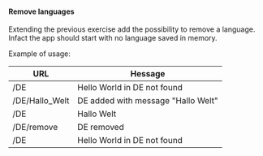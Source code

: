 #### Remove languages

Extending the previous exercise add the possibility to remove a language. Infact the app should start with no language saved in memory.

Example of usage:

URL            | Hessage
-------------- | ---------
/DE            | Hello World in DE not found
/DE/Hallo_Welt | DE added with message "Hallo Welt"
/DE            | Hallo Welt
/DE/remove     | DE removed
/DE            | Hello World in DE not found